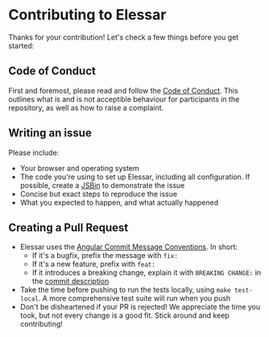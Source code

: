 Contributing to Elessar
=======================

Thanks for your contribution! Let's check a few things before you get started:

Code of Conduct
---

First and foremost, please read and follow the [Code of Conduct](CODE_OF_CONDUCT.md). This outlines what is and is not acceptible behaviour for participants in the repository, as well as how to raise a complaint.

Writing an issue
---

Please include:

- Your browser and operating system
- The code you're using to set up Elessar, including all configuration. If possible, create a [JSBin](http://jsbin.com/) to demonstrate the issue
- Concise but exact steps to reproduce the issue
- What you expected to happen, and what actually happened

Creating a Pull Request
---

- Elessar uses the [Angular Commit Message Conventions](https://gist.github.com/stephenparish/9941e89d80e2bc58a153). In short:
  - If it's a bugfix, prefix the message with `fix:`
  - If it's a new feature, prefix with `feat:`
  - If it introduces a breaking change, explain it with `BREAKING CHANGE:` in the [commit description](http://stackoverflow.com/questions/16122234)
- Take the time before pushing to run the tests locally, using `make test-local`. A more comprehensive test suite will run when you push
- Don't be disheartened if your PR is rejected! We appreciate the time you took, but not every change is a good fit. Stick around and keep contributing!
